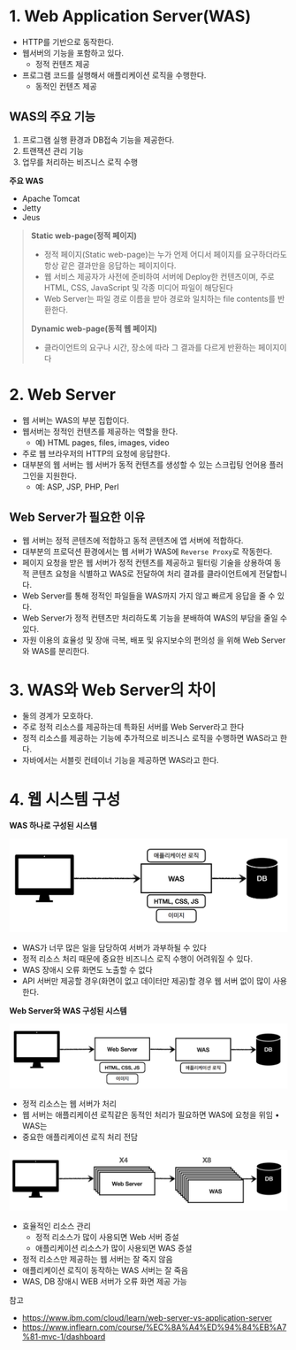 # 1. Web Application Server(WAS)

* HTTP를 기반으로 동작한다.
* 웹서버의 기능을 포함하고 있다.
  * 정적 컨텐츠 제공
* 프로그램 코드를 실행해서 애플리케이션 로직을 수행한다.
  * 동적인 컨텐츠 제공



## WAS의 주요 기능

1. 프로그램 실행 환경과 DB접속 기능을 제공한다.
2. 트랜잭션 관리 기능
3. 업무를 처리하는 비즈니스 로직 수행



**주요 WAS**

* Apache Tomcat
* Jetty
* Jeus

>  **Static web-page(정적 페이지)**
>
> * 정적 페이지(Static web-page)는 누가 언제 어디서 페이지를 요구하더라도 항상 같은 결과만을 응답하는 페이지이다.
> * 웹 서비스 제공자가 사전에 준비하여 서버에 Deploy한 컨텐츠이며, 주로 HTML, CSS, JavaScript 및 각종 미디어 파일이 해당된다
> * Web Server는 파일 경로 이름을 받아 경로와 일치하는 file contents를 반환한다.
>
> **Dynamic web-page(동적 웹 페이지)**
>
> * 클라이언트의 요구나 시간, 장소에 따라 그 결과를 다르게 반환하는 페이지이다

# 2. Web Server

* 웹 서버는 WAS의 부분 집합이다.
* 웹서버는 정적인 컨텐츠를 제공하는 역할을 한다.
  * 예) HTML pages, files, images, video
* 주로 웹 브라우저의 HTTP의 요청에 응답한다.
* 대부분의 웹 서버는 웹 서버가 동적 컨텐츠를 생성할 수 있는 스크립팅 언어용 플러그인을 지원한다.
  * 예: ASP, JSP, PHP, Perl



## Web Server가 필요한 이유

* 웹 서버는 정적 콘텐츠에 적합하고 동적 콘텐츠에 앱 서버에 적합하다.
* 대부분의 프로덕션 환경에서는 웹 서버가 WAS에 `Reverse Proxy`로 작동한다. 
* 페이지 요청을 받은 웹 서버가 정적 컨텐츠를 제공하고 필터링 기술을 상용하여 동적 콘텐츠 요청을 식별하고 WAS로 전달하여 처리 결과를 클라이언트에게 전달합니다.
* Web Server를 통해 정적인 파일들을 WAS까지 가지 않고 빠르게 응답을 줄 수 있다.
* Web Server가 정적 컨텐츠만 처리하도록 기능을 분배하여 WAS의 부담을 줄일 수 있다.
* 자원 이용의 효율성 및 장애 극복, 배포 및 유지보수의 편의성 을 위해 Web Server와 WAS를 분리한다.

# 3. WAS와 Web Server의 차이

* 둘의 경계가 모호하다.
* 주로 정적 리소스를 제공하는데 특화된 서버를 Web Server라고 한다
* 정적 리소스를 제공하는 기능에 추가적으로 비즈니스 로직을 수행하면 WAS라고 한다.
* 자바에서는 서블릿 컨테이너 기능을 제공하면 WAS라고 한다.



# 4. 웹 시스템 구성

**WAS 하나로 구성된 시스템**

![image-20210907141821954](./images/was-system.png)

* WAS가 너무 많은 일을 담당하여 서버가 과부하될 수 있다
* 정적 리소스 처리 때문에 중요한 비즈니스 로직 수행이 어려워질 수 있다. 
* WAS 장애시 오류 화면도 노출할 수 없다
* API 서버만 제공할 경우(화면이 없고 데이터만 제공)할 경우 웹 서버 없이 많이 사용한다.

**Web Server와 WAS 구성된 시스템**

![image-20210907142153080](./images/web-system.png)

* 정적 리소스는 웹 서버가 처리
* 웹 서버는 애플리케이션 로직같은 동적인 처리가 필요하면 WAS에 요청을 위임 • WAS는 
* 중요한 애플리케이션 로직 처리 전담

![image-20210907142358606](./images/web-system-scale.png)

* 효율적인 리소스 관리
  * 정적 리소스가 많이 사용되면 Web 서버 증설
  * 애플리케이션 리소스가 많이 사용되면 WAS 증설
* 정적 리소스만 제공하는 웹 서버는 잘 죽지 않음
* 애플리케이션 로직이 동작하는 WAS 서버는 잘 죽음
* WAS, DB 장애시 WEB 서버가 오류 화면 제공 가능



참고

* https://www.ibm.com/cloud/learn/web-server-vs-application-server
* https://www.inflearn.com/course/%EC%8A%A4%ED%94%84%EB%A7%81-mvc-1/dashboard

